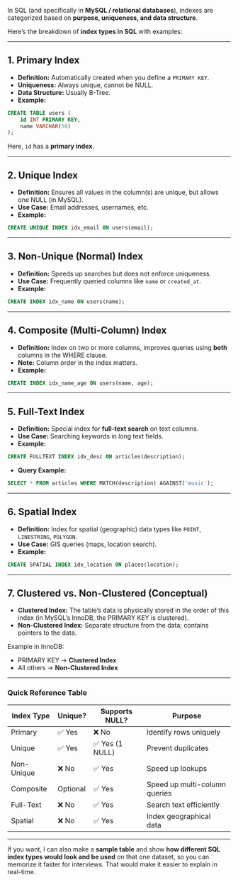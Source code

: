 In SQL (and specifically in **MySQL / relational databases**), indexes are categorized based on **purpose, uniqueness, and data structure**.

Here’s the breakdown of **index types in SQL** with examples:

---

## **1. Primary Index**

* **Definition:** Automatically created when you define a `PRIMARY KEY`.
* **Uniqueness:** Always unique, cannot be NULL.
* **Data Structure:** Usually B-Tree.
* **Example:**

```sql
CREATE TABLE users (
    id INT PRIMARY KEY,
    name VARCHAR(50)
);
```

Here, `id` has a **primary index**.

---

## **2. Unique Index**

* **Definition:** Ensures all values in the column(s) are unique, but allows one NULL (in MySQL).
* **Use Case:** Email addresses, usernames, etc.
* **Example:**

```sql
CREATE UNIQUE INDEX idx_email ON users(email);
```

---

## **3. Non-Unique (Normal) Index**

* **Definition:** Speeds up searches but does not enforce uniqueness.
* **Use Case:** Frequently queried columns like `name` or `created_at`.
* **Example:**

```sql
CREATE INDEX idx_name ON users(name);
```

---

## **4. Composite (Multi-Column) Index**

* **Definition:** Index on two or more columns, improves queries using **both** columns in the WHERE clause.
* **Note:** Column order in the index matters.
* **Example:**

```sql
CREATE INDEX idx_name_age ON users(name, age);
```

---

## **5. Full-Text Index**

* **Definition:** Special index for **full-text search** on text columns.
* **Use Case:** Searching keywords in long text fields.
* **Example:**

```sql
CREATE FULLTEXT INDEX idx_desc ON articles(description);
```

* **Query Example:**

```sql
SELECT * FROM articles WHERE MATCH(description) AGAINST('music');
```

---

## **6. Spatial Index**

* **Definition:** Index for spatial (geographic) data types like `POINT`, `LINESTRING`, `POLYGON`.
* **Use Case:** GIS queries (maps, location search).
* **Example:**

```sql
CREATE SPATIAL INDEX idx_location ON places(location);
```

---

## **7. Clustered vs. Non-Clustered (Conceptual)**

* **Clustered Index:** The table’s data is physically stored in the order of this index (in MySQL’s InnoDB, the PRIMARY KEY is clustered).
* **Non-Clustered Index:** Separate structure from the data; contains pointers to the data.

Example in InnoDB:

* PRIMARY KEY → **Clustered Index**
* All others → **Non-Clustered Index**

---

### **Quick Reference Table**

| Index Type | Unique?  | Supports NULL? | Purpose                       |
| ---------- | -------- | -------------- | ----------------------------- |
| Primary    | ✅ Yes    | ❌ No           | Identify rows uniquely        |
| Unique     | ✅ Yes    | ✅ Yes (1 NULL) | Prevent duplicates            |
| Non-Unique | ❌ No     | ✅ Yes          | Speed up lookups              |
| Composite  | Optional | ✅ Yes          | Speed up multi-column queries |
| Full-Text  | ❌ No     | ✅ Yes          | Search text efficiently       |
| Spatial    | ❌ No     | ✅ Yes          | Index geographical data       |

---

If you want, I can also make a **sample table** and show **how different SQL index types would look and be used** on that one dataset, so you can memorize it faster for interviews. That would make it easier to explain in real-time.
